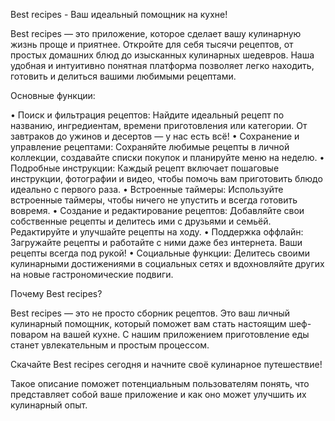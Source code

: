 Best recipes - Ваш идеальный помощник на кухне!

Best recipes — это приложение, которое сделает вашу кулинарную жизнь проще и приятнее. Откройте для себя тысячи рецептов, от простых домашних блюд до изысканных кулинарных шедевров. Наша удобная и интуитивно понятная платформа позволяет легко находить, готовить и делиться вашими любимыми рецептами.

Основные функции:

•	Поиск и фильтрация рецептов:
Найдите идеальный рецепт по названию, ингредиентам, времени приготовления или категории. От завтраков до ужинов и десертов — у нас есть всё! • Сохранение и управление рецептами: Сохраняйте любимые рецепты в личной коллекции, создавайте списки покупок и планируйте меню на неделю. • Подробные инструкции: Каждый рецепт включает пошаговые инструкции, фотографии и видео, чтобы помочь вам приготовить блюдо идеально с первого раза. • Встроенные таймеры: Используйте встроенные таймеры, чтобы ничего не упустить и всегда готовить вовремя. • Создание и редактирование рецептов: Добавляйте свои собственные рецепты и делитесь ими с друзьями и семьёй. Редактируйте и улучшайте рецепты на ходу. • Поддержка оффлайн: Загружайте рецепты и работайте с ними даже без интернета. Ваши рецепты всегда под рукой! • Социальные функции: Делитесь своими кулинарными достижениями в социальных сетях и вдохновляйте других на новые гастрономические подвиги.

Почему Best recipes?

Best recipes — это не просто сборник рецептов. Это ваш личный кулинарный помощник, который поможет вам стать настоящим шеф-поваром на вашей кухне. С нашим приложением приготовление еды станет увлекательным и простым процессом.

Скачайте Best recipes сегодня и начните своё кулинарное путешествие!

Такое описание поможет потенциальным пользователям понять, что представляет собой ваше приложение и как оно может улучшить их кулинарный опыт.
